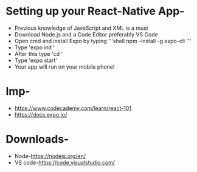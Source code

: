 # Setting up your React-Native App-
- Previous knowledge of JavaScript and XML is a must
- Download Node.js and a Code Editor preferably VS Code
- Open cmd and install Expo by typing '''shell npm -install -g expo-cli '''
- Type 'expo init <Projectname>'
- After this type 'cd <Projectname>'
- Type 'expo start'
- Your app will run on your mobile phone!

# Imp- 
- https://www.codecademy.com/learn/react-101
- https://docs.expo.io/
# Downloads- 
- Node-https://nodejs.org/en/
- VS code-https://code.visualstudio.com/
  

